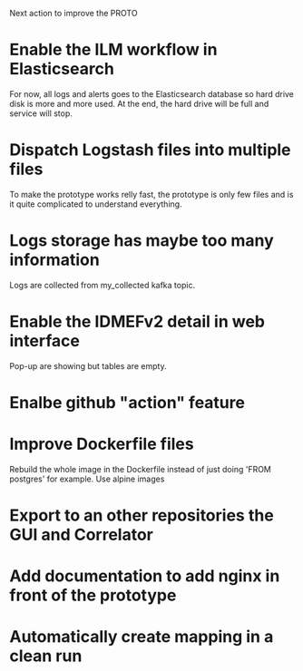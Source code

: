 Next action to improve the PROTO

# Enable the ILM workflow in Elasticsearch

For now, all logs and alerts goes to the Elasticsearch database so hard drive disk is more and more used. At the end, the hard drive will be full and service will stop.

# Dispatch Logstash files into multiple files

To make the prototype works relly fast, the prototype is only few files and is it quite complicated to understand everything.

# Logs storage has maybe too many information

Logs are collected from my_collected kafka topic.

# Enable the IDMEFv2 detail in web interface

Pop-up are showing but tables are empty.

# Enalbe github "action" feature

# Improve Dockerfile files

Rebuild the whole image in the Dockerfile instead of just doing 'FROM postgres' for example.
Use alpine images

# Export to an other repositories the GUI and Correlator

# Add documentation to add nginx in front of the prototype

# Automatically create mapping in a clean run
